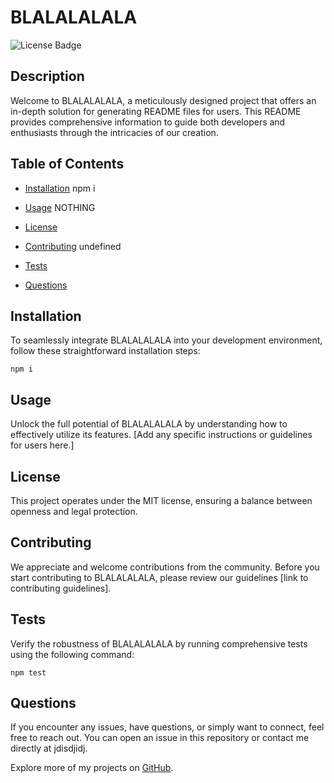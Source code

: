 # BLALALALALA
![License Badge](https://img.shields.io/badge/license-MIT-blue.svg)

## Description
Welcome to BLALALALALA, a meticulously designed project that offers an in-depth solution for generating README files for users. This README provides comprehensive information to guide both developers and enthusiasts through the intricacies of our creation.

## Table of Contents
* [Installation](#installation)
npm i
* [Usage](#usage)
NOTHING
* [License](#license)

* [Contributing](#contributing)
undefined
* [Tests](#tests)
* [Questions](#questions)

## Installation
To seamlessly integrate BLALALALALA into your development environment, follow these straightforward installation steps:

```
npm i
```

## Usage
Unlock the full potential of BLALALALALA by understanding how to effectively utilize its features. [Add any specific instructions or guidelines for users here.]

## License
This project operates under the MIT license, ensuring a balance between openness and legal protection.

## Contributing
We appreciate and welcome contributions from the community. Before you start contributing to BLALALALALA, please review our guidelines [link to contributing guidelines].

## Tests
Verify the robustness of BLALALALALA by running comprehensive tests using the following command:

```
npm test
```

## Questions
If you encounter any issues, have questions, or simply want to connect, feel free to reach out. You can open an issue in this repository or contact me directly at jdisdjidj.

Explore more of my projects on [GitHub](jeshikha).
